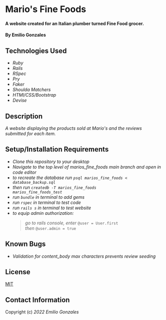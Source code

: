 # Mario's Fine Foods

#### A website created for an Italian plumber turned Fine Food grocer.

#### By Emilio Gonzales

## Technologies Used

* _Ruby_
* _Rails_
* _RSpec_
* _Pry_
* _Faker_
* _Shoulda Matchers_
* _HTMl/CSS/Bootstrap_
* _Devise_

## Description
_A website displaying the products sold at Mario's and the reviews submitted for each item._

## Setup/Installation Requirements
* _Clone this repository to your desktop_
* _Navigate to the top level of marios_fine_foods main branch and open in code editor_
* _to recreate the database run <code>psql marios_fine_foods < database_backup.sql_</code>
* _then run <code>createdb -T marios_fine_foods marios_fine_foods_test_</code>
* _run <code>bundle</code> in terminal to add gems_
* _run <code>rspec</code> in terminal to test code_
* _run <code>rails s</code> in terminal to test website_
* _to equip admin authorization:_
  >_go to rails console, enter_ <code>@user = User.first</code>
  ><br>_then_ <code>@user.admin = true</code>


## Known Bugs
* _Validation for content_body max characters prevents review seeding_

## License
[MIT](https://choosealicense.com/licenses/mit/)

## Contact Information
Copyright (c) _2022_ _Emilio Gonzales_